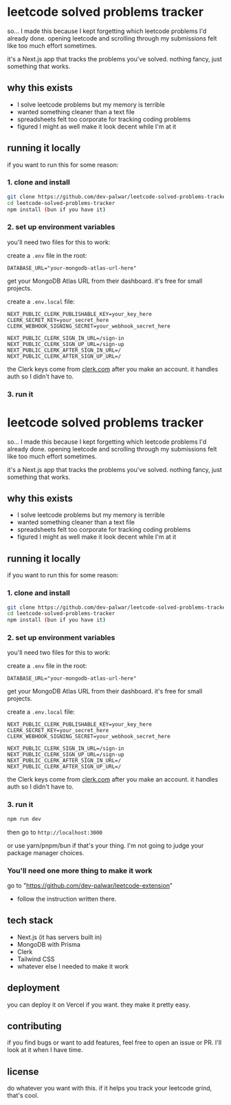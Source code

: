 # leetcode solved problems tracker

so... I made this because I kept forgetting which leetcode problems I'd already done. opening leetcode and scrolling through my submissions felt like too much effort sometimes.

it's a Next.js app that tracks the problems you've solved. nothing fancy, just something that works.

## why this exists

- I solve leetcode problems but my memory is terrible
- wanted something cleaner than a text file
- spreadsheets felt too corporate for tracking coding problems
- figured I might as well make it look decent while I'm at it

## running it locally

if you want to run this for some reason:

### 1. clone and install

```bash
git clone https://github.com/dev-palwar/leetcode-solved-problems-tracker.git
cd leetcode-solved-problems-tracker
npm install (bun if you have it)
```

### 2. set up environment variables

you'll need two files for this to work:

create a `.env` file in the root:

```env
DATABASE_URL="your-mongodb-atlas-url-here"
```

get your MongoDB Atlas URL from their dashboard. it's free for small projects.

create a `.env.local` file:

```env
NEXT_PUBLIC_CLERK_PUBLISHABLE_KEY=your_key_here
CLERK_SECRET_KEY=your_secret_here
CLERK_WEBHOOK_SIGNING_SECRET=your_webhook_secret_here

NEXT_PUBLIC_CLERK_SIGN_IN_URL=/sign-in
NEXT_PUBLIC_CLERK_SIGN_UP_URL=/sign-up
NEXT_PUBLIC_CLERK_AFTER_SIGN_IN_URL=/
NEXT_PUBLIC_CLERK_AFTER_SIGN_UP_URL=/
```

the Clerk keys come from [clerk.com](https://clerk.com) after you make an account. it handles auth so I didn't have to.

### 3. run it

# leetcode solved problems tracker

so... I made this because I kept forgetting which leetcode problems I'd already done. opening leetcode and scrolling through my submissions felt like too much effort sometimes.

it's a Next.js app that tracks the problems you've solved. nothing fancy, just something that works.

## why this exists

- I solve leetcode problems but my memory is terrible
- wanted something cleaner than a text file
- spreadsheets felt too corporate for tracking coding problems
- figured I might as well make it look decent while I'm at it

## running it locally

if you want to run this for some reason:

### 1. clone and install

```bash
git clone https://github.com/dev-palwar/leetcode-solved-problems-tracker.git
cd leetcode-solved-problems-tracker
npm install (bun if you have it)
```

### 2. set up environment variables

you'll need two files for this to work:

create a `.env` file in the root:

```env
DATABASE_URL="your-mongodb-atlas-url-here"
```

get your MongoDB Atlas URL from their dashboard. it's free for small projects.

create a `.env.local` file:

```env
NEXT_PUBLIC_CLERK_PUBLISHABLE_KEY=your_key_here
CLERK_SECRET_KEY=your_secret_here
CLERK_WEBHOOK_SIGNING_SECRET=your_webhook_secret_here

NEXT_PUBLIC_CLERK_SIGN_IN_URL=/sign-in
NEXT_PUBLIC_CLERK_SIGN_UP_URL=/sign-up
NEXT_PUBLIC_CLERK_AFTER_SIGN_IN_URL=/
NEXT_PUBLIC_CLERK_AFTER_SIGN_UP_URL=/
```

the Clerk keys come from [clerk.com](https://clerk.com) after you make an account. it handles auth so I didn't have to.

### 3. run it

```bash
npm run dev
```

then go to `http://localhost:3000`

or use yarn/pnpm/bun if that's your thing. I'm not going to judge your package manager choices.

### You'll need one more thing to make it work

go to "https://github.com/dev-palwar/leetcode-extension"

- follow the instruction written there.

## tech stack

- Next.js (it has servers built in)
- MongoDB with Prisma
- Clerk
- Tailwind CSS
- whatever else I needed to make it work

## deployment

you can deploy it on Vercel if you want. they make it pretty easy.

## contributing

if you find bugs or want to add features, feel free to open an issue or PR. I'll look at it when I have time.

## license

do whatever you want with this. if it helps you track your leetcode grind, that's cool.
